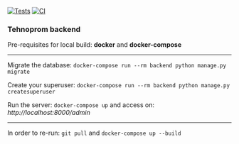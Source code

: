 [![Tests](https://github.com/Respect-J/TexnopromBack/actions/workflows/django.yml/badge.svg?branch=main)](https://github.com/Respect-J/TexnopromBack/actions/workflows/django.yml)
[![CI](https://github.com/avoure/tehnoprom/actions/workflows/ci.yml/badge.svg?branch=main)](https://github.com/avoure/tehnoprom/actions/workflows/ci.yml)
### Tehnoprom backend

Pre-requisites for local build:
__docker__ and __docker-compose__

-----------------------

Migrate the database:
`docker-compose run --rm backend python manage.py migrate`

Create your superuser:
`docker-compose run --rm backend python manage.py createsuperuser`

Run the server: `docker-compose up` and access on: _http://localhost:8000/admin_

-----------------------
In order to re-run:
`git pull` and `docker-compose up --build`
